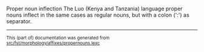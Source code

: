 Proper noun inflection
The Luo (Kenya and Tanzania) language proper nouns inflect in the same cases as regular
nouns, but with a colon (':') as separator.

* * *

<small>This (part of) documentation was generated from [src/fst/morphology/affixes/propernouns.lexc](https://github.com/giellalt/lang-luo/blob/main/src/fst/morphology/affixes/propernouns.lexc)</small>
